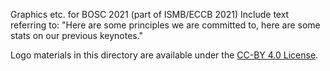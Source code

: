 Graphics etc. for BOSC 2021 (part of ISMB/ECCB 2021)
Include text referring to: "Here are some principles we are committed to, here are some stats on our previous keynotes."

Logo materials in this directory are available under the [CC-BY 4.0 License](https://creativecommons.org/licenses/by/4.0/).
